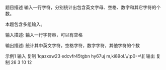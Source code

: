 题目描述
输入一行字符，分别统计出包含英文字母、空格、数字和其它字符的个数。

本题包含多组输入。


输入描述:
输入一行字符串，可以有空格

输出描述:
统计其中英文字符，空格字符，数字字符，其他字符的个数

示例1
输入
复制
1qazxsw23 edcvfr45tgbn hy67uj m,ki89ol.\\/;p0-=\\][
输出
复制
26
3
10
12